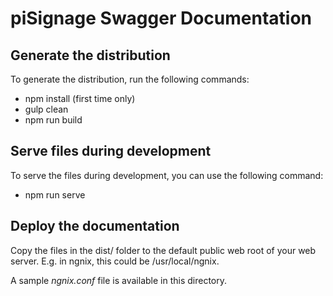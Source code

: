 # piSignage Swagger Documentation

## Generate the distribution
To generate the distribution, run the following commands:
- npm install (first time only)
- gulp clean
- npm run build

## Serve files during development
To serve the files during development, you can use the following command:
- npm run serve

## Deploy the documentation
Copy the files in the dist/ folder to the default public web root of your web server. E.g. in ngnix, this could be /usr/local/ngnix.

A sample *ngnix.conf* file is available in this directory.
